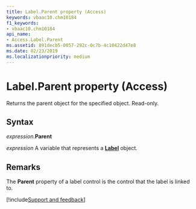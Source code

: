 ```yaml
---
title: Label.Parent property (Access)
keywords: vbaac10.chm10184
f1_keywords:
- vbaac10.chm10184
api_name:
- Access.Label.Parent
ms.assetid: 891decb5-0057-292c-0c7b-4c10422d47e8
ms.date: 02/23/2019
ms.localizationpriority: medium
---
```



# Label.Parent property (Access)

Returns the parent object for the specified object. Read-only.


## Syntax

_expression_.**Parent**

_expression_ A variable that represents a **[Label](Access.Label.md)** object.


## Remarks

The **Parent** property of a label control is the control that the label is linked to.




[!include[Support and feedback](~/includes/feedback-boilerplate.md)]